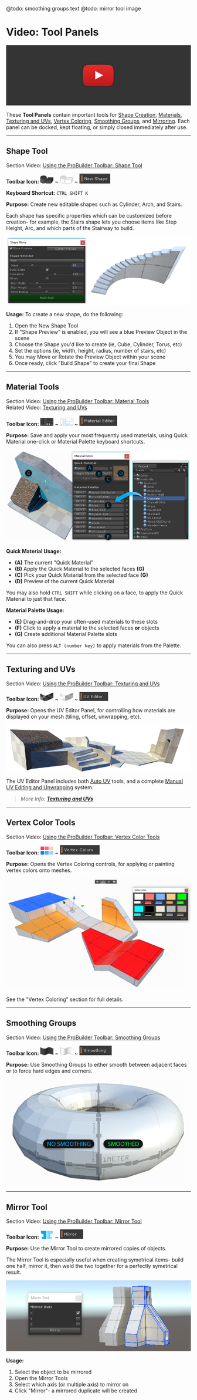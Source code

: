 @todo: smoothing groups text
@todo: mirror tool image

# Video: Tool Panels

[![ProBuilder Toolbar: Tool Panels](../images/VideoLink_YouTube_768.png)](@todo "ProBuilder Toolbar: Tool Panels")

These **Tool Panels** contain important tools for [Shape Creation](@todo), [Materials](@todo), [Texturing and UVs](@todo), [Vertex Coloring](@todo), [Smoothing Groups](@todo), and [Mirroring](@todo). 
Each panel can be docked, kept floating, or simply closed immediately after use.

---

<a id="shape-tool"></a>
## Shape Tool

<div class="info-box warning">
Section Video: <a href="@todo link vid section">Using the ProBuilder Toolbar: Shape Tool</a>
</div> 

**Toolbar Icon:** ![Shape Tool Icon](Panel_Shapes.png "Create New Shape Icon") ~ ![Shape Tool Icon](Panel_Shapes_Light.png "Create New Shape Icon")
 ~ ![Shape Tool Text Button](ExampleImage_ShapeTool_TextButton.jpg "Create New Shape Text Button")

**Keyboard Shortcut:** `CTRL SHIFT K`

**Purpose:** Create new editable shapes such as Cylinder, Arch, and Stairs.

Each shape has specific properties which can be customized before creation- for example, the Stairs shape lets you choose items like Step Height, Arc, and which parts of the Stairway to build.

![Shape Tool Example](../images/Example_ShapeToolsWithCurvedStair.png)

**Usage:** To create a new shape, do the following:
 
1. Open the New Shape Tool
1. If "Shape Preview" is enabled, you will see a blue Preview Object in the scene
1. Choose the Shape you'd like to create (ie, Cube, Cylinder, Torus, etc)
1. Set the options (ie, width, height, radius, number of stairs, etc)
1. You may Move or Rotate the Preview Object within your scene
1. Once ready, click "Build Shape" to create your final Shape

---

## Material Tools

<div class="info-box warning">
Section Video: <a href="@todo link vid section">Using the ProBuilder Toolbar: Material Tools</a>
<br>
Related Video: <a href="@todo link vid section">Texturing and UVs</a>
</div> 

**Toolbar Icon:** ![Material Tools Icon](Panel_Materials.png "Material Tools Icon") ~ ![Material Tools Icon](Panel_Materials_Light.png "Material Tools Icon")
 ~ ![Material Tools Text Button](ExampleImage_MaterialTools_TextButton.jpg "Material Tools Text Button")

**Purpose:** Save and apply your most frequently used materials, using Quick Material one-click or Material Palette keyboard shortcuts.

![Material Tools](../images/MaterialTools_WithExample.png "Material Tools")

**Quick Material Usage:**

* **(A)** The current "Quick Material"
* **(B)** Apply the Quick Material to the selected faces **(G)**
* **(C)** Pick your Quick Material from the selected face **(G)**
* **(D)** Preview of the current Quick Material

You may also hold `CTRL SHIFT` while clicking on a face, to apply the Quick Material to just that face.

**Material Palette Usage:**

* **(E)** Drag-and-drop your often-used materials to these slots
* **(F)** Click to apply a material to the selected faces **or** objects
* **(G)** Create additional Material Palette slots

You can also press `ALT (number key)` to apply materials from the Palette.

---

## Texturing and UVs

<div class="info-box warning">
Section Video: <a href="@todo link vid section">Using the ProBuilder Toolbar: Texturing and UVs</a>
</div> 

**Toolbar Icon:** ![UV Editor Icon](Panel_UVeditor.png "UV Editor Icon") ~ ![UV Editor Icon](Panel_UVeditor_Light.png "UV Editor Icon")
 ~ ![UV Editor Text Button](Panel_UVEditor_TextButton.png "UV Editor Text Button")
 
**Purpose:** Opens the UV Editor Panel, for controlling how materials are displayed on your mesh (tiling, offset, unwrapping, etc).

![Materials Example](../images/Example_MaterialsOnLevel.png "Materials Example")

The UV Editor Panel includes both [Auto UV](@todo) tools, and a complete [Manual UV Editing and Unwrapping](@todo) system.

> *More Info: [**Texturing and UVs**](@todo)*

---

## Vertex Color Tools

<div class="info-box warning">
Section Video: <a href="@todo link vid section">Using the ProBuilder Toolbar: Vertex Color Tools</a>
</div>

**Toolbar Icon:** ![Vertex Color Tools Icon](Panel_VertColors.png "UV Editor Icon")
 ~ ![Vertex Color Tools Text Button](Panel_VertexColors_TextButton.png "UV Editor Text Button")
 
**Purpose:** Opens the Vertex Coloring controls, for applying or painting vertex colors onto meshes.

![Vertex Coloring](ExampleImage_VertexColoring.png "Vertex Coloring")

See the "Vertex Coloring" section for full details. 

---

## Smoothing Groups

<div class="info-box warning">
Section Video: <a href="@todo link vid section">Using the ProBuilder Toolbar: Smoothing Groups</a>
</div>

**Toolbar Icon:** ![Smoothing Groups Icon](Panel_Smoothing.png "Smoothing Groups Icon") ~ ![Smoothing Groups Icon](Panel_Smoothing_Light.png "Smoothing Groups Icon")
 ~ ![Smoothign Groups Text Button](Panel_Smoothing_TextButton.png "Smoothing Groups Text Button")

**Purpose:** Use Smoothing Groups to either smooth between adjacent faces or to force hard edges and corners.

![Smoothing Groups Example](ExampleImage_SmoothingGroups_Torus.png "Smoothing Groups Example")

---

## Mirror Tool

<div class="info-box warning">
Section Video: <a href="@todo link vid section">Using the ProBuilder Toolbar: Mirror Tool</a>
</div>

**Toolbar Icon:** ![Mirror Tool Icon](Object_Mirror.png "Mirror Tool Icon")
 ~ ![Mirror Tool Text Button](Object_Mirror_TextButton.png "Mirror Tool Text Button")

**Purpose:** Use the Mirror Tool to create mirrored copies of objects.

The Mirror Tool is especially useful when creating symetrical items- build one half, mirror it, then weld the two together
for a perfectly symetrical result.

![Mirror Tool Example](ExampleImage_Mirror.png "Mirror Tool Example")

**Usage:**

1. Select the object to be mirrored
1. Open the Mirror Tools
1. Select which axis (or multiple axis) to mirror on
1. Click "Mirror"- a mirrored duplicate will be created


